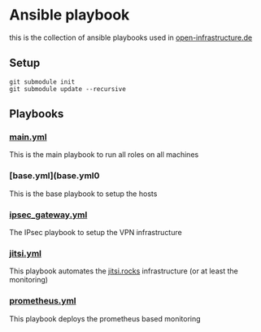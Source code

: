 # Ansible playbook

this is the collection of ansible playbooks used in [open-infrastructure.de](https://open-infrastructure.de)

## Setup

```
git submodule init
git submodule update --recursive
```

## Playbooks

### [main.yml](main.yml)

This is the main playbook to run all roles on all machines

### [base.yml](base.yml0

This is the base playbook to setup the hosts

### [ipsec_gateway.yml](ipsec_gateway.yml)

The IPsec playbook to setup the VPN infrastructure

### [jitsi.yml](jitsi.yml)

This playbook automates the [jitsi.rocks](https://jitsi.rocks) infrastructure (or at least the monitoring)

### [prometheus.yml](prometheus.yml)

This playbook deploys the prometheus based monitoring
